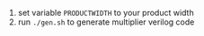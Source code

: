 1. set variable `PRODUCTWIDTH` to your product width
2. run `./gen.sh` to generate multiplier verilog code